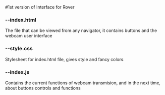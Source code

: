 #1st version of Interface for Rover

### --index.html 
The file that can be viewed from any navigator, it contains  buttons and the webcam user interface

### --style.css
Stylesheet for index.html file, gives style and fancy colors

### --index.js 
Contains the current functions of webcam transmision, and in the next time, about buttons controls and functions
